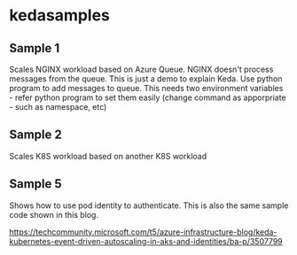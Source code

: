 # kedasamples

## Sample 1

Scales NGINX workload based on Azure Queue.  NGINX doesn't process messages from the queue. This is just a demo to explain Keda.
Use python program to add messages to queue. This needs two environment variables - refer python program to set them easily (change command as apporpriate - such as namespace, etc)

## Sample 2

Scales K8S workload based on another K8S workload 

## Sample 5

Shows how to use pod identity to authenticate. This is also the same sample code shown in this blog.

https://techcommunity.microsoft.com/t5/azure-infrastructure-blog/keda-kubernetes-event-driven-autoscaling-in-aks-and-identities/ba-p/3507799

